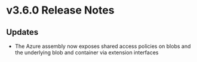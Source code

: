# v3.6.0 Release Notes

## Updates

* The Azure assembly now exposes shared access policies on blobs and the underlying blob and container via extension interfaces

